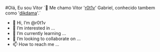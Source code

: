 #Olá, Eu sou Vitor
´🎩 Me chamo Vitor '[r0t1v](https://github.com/r0t1v/r0t1v)' Gabriel, conhecido tambem como '[dikdama](https://github.com/dikdama)'.´
- 👋 Hi, I’m @r0t1v
- 👀 I’m interested in ...
- 🌱 I’m currently learning ...
- 💞️ I’m looking to collaborate on ...
- 📫 How to reach me ...

<!---
r0t1v/r0t1v is a ✨ special ✨ repository because its `README.md` (this file) appears on your GitHub profile.
You can click the Preview link to take a look at your changes.
--->
